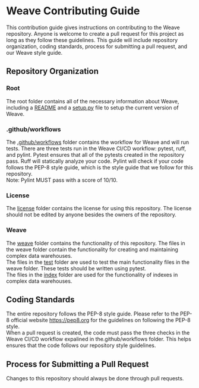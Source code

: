 <h1>Weave Contributing Guide</h1>
This contribution guide gives instructions on contributing to the Weave repository. Anyone is welcome to create a pull request for this project as long as they follow these guidelines. This guide will include repository organization, coding standards, process for submitting a pull request, and our Weave style guide.
<br>
<h2>Repository Organization</h2>
<h3>Root</h3>
The root folder contains all of the necessary information about Weave, including a <a href="https://github.com/309thEDDGE/weave/blob/main/README.md">README</a> and a <a href="https://github.com/309thEDDGE/weave/blob/main/setup.py">setup.py</a> file to setup the current version of Weave.
<h3>.github/workflows</h3>
The <a href="https://github.com/309thEDDGE/weave/blob/main/.github/workflows/pytest_and_ruff.yml">.github/workflows</a> folder contains the workflow for Weave and will run tests. There are three tests run in the Weave CI/CD workflow: pytest, ruff, and pylint. Pytest ensures that all of the pytests created in the repository pass. Ruff will statically analyze your code. Pylint will check if your code follows the PEP-8 style guide, which is the style guide that we follow for this repository. <br>
Note: Pylint MUST pass with a score of 10/10.
<h3>License</h3>
The <a href="https://github.com/309thEDDGE/weave/blob/main/license/LICENSE.txt">license</a> folder contains the license for using this repository. The license should not be edited by anyone besides the owners of the repository.
<h3>Weave</h3>
The <a href="https://github.com/309thEDDGE/weave/tree/main/weave">weave</a> folder contains the functionality of this repository. 
The files in the weave folder contain the functionality for creating and maintaining complex data warehouses. <br>
The files in the <a href="https://github.com/309thEDDGE/weave/tree/main/weave/tests">test</a> folder are used to test the main functionality files in the weave folder. These tests should be written using pytest. <br>
The files in the <a href="https://github.com/309thEDDGE/weave/tree/main/weave/index">index</a> folder are used for the functionality of indexes in complex data warehouses.
<h2>Coding Standards</h2>
The entire repository follows the PEP-8 style guide. Please refer to the PEP-8 official website <a href="https://pep8.org">https://pep8.org</a> for the guidelines on following the PEP-8 style. <br>
When a pull request is created, the code must pass the three checks in the Weave CI/CD workflow expalined in the.github/workflows folder. This helps ensures that the code follows our repository style guidelines. <br>
<h2>Process for Submitting a Pull Request</h2>
Changes to this repository should always be done through pull requests.


